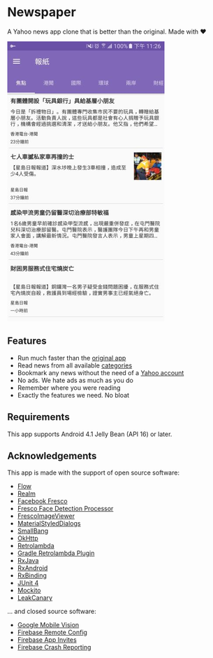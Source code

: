 Newspaper
=========

A Yahoo news app clone that is better than the original. Made with ❤

![Screenshot](screenshot.jpg "Screenshot")

## Features
* Run much faster than the [original app](https://play.google.com/store/apps/details?id=com.yahoo.infohub)
* Read news from all available [categories](https://hk.news.yahoo.com/sitemap/)
* Bookmark any news without the need of a [Yahoo account](https://techcrunch.com/2016/12/14/yahoo-discloses-hack-of-1-billion-accounts/)
* No ads. We hate ads as much as you do
* Remember where you were reading
* Exactly the features we need. No bloat

## Requirements
This app supports Android 4.1 Jelly Bean (API 16) or later.

## Acknowledgements
This app is made with the support of open source software:

* [Flow](https://github.com/square/flow)
* [Realm](https://realm.io/news/realm-for-android/)
* [Facebook Fresco](https://github.com/facebook/fresco)
* [Fresco Face Detection Processor](https://github.com/aryarohit07/FrescoFaceDetectionProcessor)
* [FrescoImageViewer](https://github.com/stfalcon-studio/FrescoImageViewer)
* [MaterialStyledDialogs](https://github.com/javiersantos/MaterialStyledDialogs)
* [SmallBang](https://github.com/hanks-zyh/SmallBang)
* [OkHttp](https://github.com/square/okhttp)
* [Retrolambda](https://github.com/orfjackal/retrolambda)
* [Gradle Retrolambda Plugin](https://github.com/evant/gradle-retrolambda)
* [RxJava](https://github.com/ReactiveX/RxJava)
* [RxAndroid](https://github.com/ReactiveX/RxAndroid)
* [RxBinding](https://github.com/JakeWharton/RxBinding)
* [JUnit 4](https://github.com/junit-team/junit4)
* [Mockito](https://github.com/mockito/mockito)
* [LeakCanary](https://github.com/square/leakcanary)

… and closed source software:

* [Google Mobile Vision](https://developers.google.com/vision/)
* [Firebase Remote Config](https://firebase.google.com/docs/remote-config/)
* [Firebase App Invites](https://firebase.google.com/docs/invites/)
* [Firebase Crash Reporting](https://firebase.google.com/docs/remote-config/)
